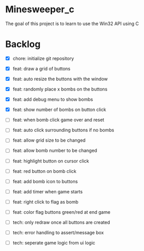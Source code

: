 # Minesweeper_c

The goal of this project is to learn to use the Win32 API using C

# Backlog

- [x] chore: initialize git repository
- [x] feat: draw a grid of buttons
- [x] feat: auto resize the buttons with the window
- [x] feat: randomly place x bombs on the buttons
- [x] feat: add debug menu to show bombs
- [x] feat: show number of bombs on button click
- [ ] feat: when bomb click game over and reset
- [ ] feat: auto click surrounding buttons if no bombs
- [ ] feat: allow grid size to be changed
- [ ] feat: allow bomb number to be changed
- [ ] feat: highlight button on cursor click
- [ ] feat: red button on bomb click
- [ ] feat: add bomb icon to buttons
- [ ] feat: add timer when game starts
- [ ] feat: right click to flag as bomb
- [ ] feat: color flag buttons green/red at end game

- [ ] tech: only redraw once all buttons are created
- [ ] tech: error handling to assert/message box
- [ ] tech: seperate game logic from ui logic
